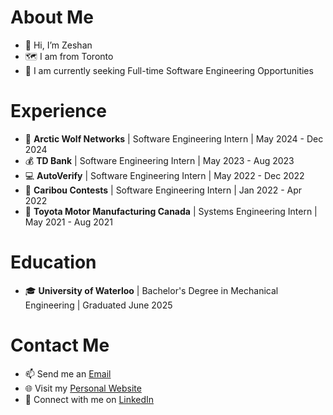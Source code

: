 # About Me
- 👋 Hi, I’m Zeshan
- 🗺️ I am from Toronto
- 👀 I am currently seeking Full-time Software Engineering Opportunities

# Experience
- 🔐 **Arctic Wolf Networks** | Software Engineering Intern | May 2024 - Dec 2024
- 💰 **TD Bank** | Software Engineering Intern | May 2023 - Aug 2023
- 💻 **AutoVerify** | Software Engineering Intern | May 2022 - Dec 2022
- 📝 **Caribou Contests** | Software Engineering Intern | Jan 2022 - Apr 2022
- 🚙 **Toyota Motor Manufacturing Canada** | Systems Engineering Intern | May 2021 - Aug 2021

# Education
- 🎓 **University of Waterloo** | Bachelor's Degree in Mechanical Engineering | Graduated June 2025

# Contact Me
- 📫 Send me an [Email](mailto:zeshan.qureshi@uwaterloo.ca)
- 🌐 Visit my [Personal Website](https://zeshanqureshi.site/)
- 💼 Connect with me on [LinkedIn](https://www.linkedin.com/in/zeshanq/)
